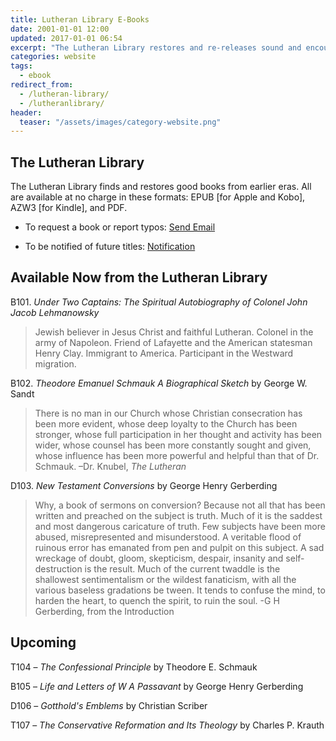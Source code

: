 ```yaml
---
title: Lutheran Library E-Books
date: 2001-01-01 12:00
updated: 2017-01-01 06:54
excerpt: "The Lutheran Library restores and re-releases sound and encouraging Christian books from earlier eras as ebooks." 
categories: website
tags: 
  - ebook
redirect_from:
  - /lutheran-library/
  - /lutheranlibrary/
header:
  teaser: "/assets/images/category-website.png"
---
```

## The Lutheran Library 

The Lutheran Library finds and restores good books from earlier eras. All are available at no charge in these formats: EPUB [for Apple and Kobo], AZW3 [for Kindle], and PDF.

* To request a book or report typos:  [Send Email](/contact/)

* To be notified of future titles: [Notification](/subscribe/)

## Available Now from the Lutheran Library

B101. *Under Two Captains: The Spiritual Autobiography of Colonel John Jacob Lehmanowsky* 

>Jewish believer in Jesus Christ and faithful Lutheran. Colonel in the army of Napoleon. Friend of Lafayette and the American statesman Henry Clay.  Immigrant to America.  Participant in the Westward migration.  

B102. *Theodore Emanuel Schmauk A Biographical Sketch* by George W. Sandt 

>There is no man in our Church whose Christian consecration has been more evident, whose deep loyalty to the Church has been stronger, whose full participation in her thought and activity has been wider, whose counsel has been more constantly sought and given, whose influence has been more powerful and helpful than that of Dr. Schmauk. –Dr. Knubel, *The Lutheran* 

D103. *New Testament Conversions* by George Henry Gerberding

>Why, a book of sermons on conversion? Because not all that has been written and preached on the subject is truth. Much of it is the saddest and most dangerous caricature of truth. Few subjects have been more abused, misrepresented and misunderstood. A veritable flood of ruinous error has emanated from pen and pulpit on this subject. A sad wreckage of doubt, gloom, skepticism, despair, insanity and self-destruction is the result. Much of the current twaddle is the shallowest sentimentalism or the wildest fanaticism, with all the various baseless gradations be tween. It tends to confuse the mind, to harden the heart, to quench the spirit, to ruin the soul. -G H Gerberding, from the Introduction

## Upcoming


T104 – *The Confessional Principle* by Theodore E. Schmauk

B105 – *Life and Letters of W A Passavant* by George Henry Gerberding

D106 – *Gotthold's Emblems* by Christian Scriber

T107 – *The Conservative Reformation and Its Theology* by Charles P. Krauth

